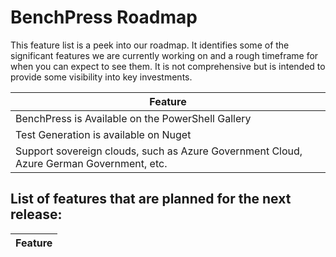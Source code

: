 # BenchPress Roadmap

This feature list is a peek into our roadmap. It identifies some of the significant features we are currently working on and a rough timeframe for when you can expect to see them. It is not comprehensive but is intended to provide some visibility into key investments.

| Feature |
| --- |
| BenchPress is Available on the PowerShell Gallery |
| Test Generation is available on  Nuget  |
| Support sovereign clouds, such as Azure Government Cloud, Azure German Government, etc. |

## List of features that are planned for the next release:

| Feature |
| --- |
